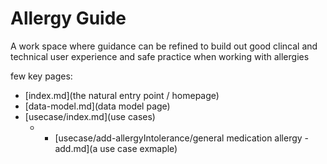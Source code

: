 # Allergy Guide

A work space where guidance can be refined to build out good clincal and technical user experience and safe practice when working with allergies

 few key pages:
 * [index.md](the natural entry point / homepage)
 * [data-model.md](data model page)
 * [usecase/index.md](use cases)
   * * [usecase/add-allergyIntolerance/general medication allergy - add.md](a use case exmaple)
